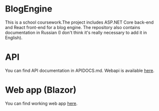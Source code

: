# BlogEngine
This is a school coursework.The project includes ASP.NET Core back-end and React front-end for a blog engine. The repository also contains documentation in Russian (I don't think it's really necessary to add it in English).

# API
You can find API documentation in APIDOCS.md. Webapi is available [here](https://blog-engine-api.herokuapp.com).

# Web app (Blazor)
You can find working web app [here](https://blazor-blog-client.vercel.app/).
